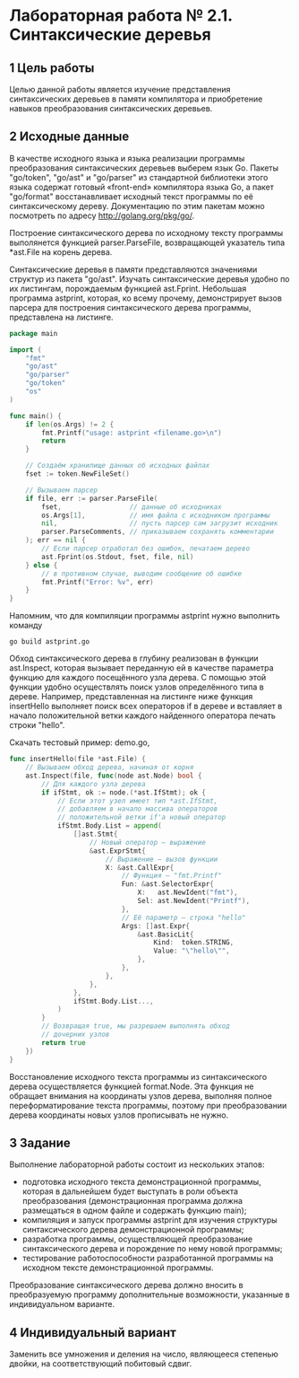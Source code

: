 # Лабораторная работа № 2.1. Синтаксические деревья

## 1 Цель работы

Целью данной работы является изучение представления синтаксических деревьев в памяти компилятора и приобретение навыков преобразования синтаксических деревьев.

## 2 Исходные данные

В качестве исходного языка и языка реализации программы преобразования синтаксических деревьев выберем язык Go. Пакеты "go/token", "go/ast" и "go/parser" из стандартной библиотеки этого языка содержат готовый «front-end» компилятора языка Go, а пакет "go/format" восстанавливает исходный текст программы по её синтаксическому дереву. Документацию по этим пакетам можно посмотреть по адресу http://golang.org/pkg/go/.

Построение синтаксического дерева по исходному тексту программы выполянется функцией parser.ParseFile, возвращающей указатель типа \*ast.File на корень дерева.

Синтаксические деревья в памяти представляются значениями структур из пакета "go/ast". Изучать синтаксические деревья удобно по их листингам, порождаемым функцией ast.Fprint. Небольшая программа astprint, которая, ко всему прочему, демонстрирует вызов парсера для построения синтаксического дерева программы, представлена на листинге.

```go
package main

import (
    "fmt"
    "go/ast"
    "go/parser"
    "go/token"
    "os"
)

func main() {
    if len(os.Args) != 2 {
        fmt.Printf("usage: astprint <filename.go>\n")
        return
    }

    // Создаём хранилище данных об исходных файлах
    fset := token.NewFileSet()

    // Вызываем парсер
    if file, err := parser.ParseFile(
        fset,                 // данные об исходниках
        os.Args[1],           // имя файла с исходником программы
        nil,                  // пусть парсер сам загрузит исходник
        parser.ParseComments, // приказываем сохранять комментарии
    ); err == nil {
        // Если парсер отработал без ошибок, печатаем дерево
        ast.Fprint(os.Stdout, fset, file, nil)
    } else {
        // в противном случае, выводим сообщение об ошибке
        fmt.Printf("Error: %v", err)
    }
}
```

Напомним, что для компиляции программы astprint нужно выполнить команду

```
go build astprint.go
```

Обход синтаксического дерева в глубину реализован в функции ast.Inspect, которая вызывает переданную ей в качестве параметра функцию для каждого посещённого узла дерева. С помощью этой функции удобно осуществлять поиск узлов определённого типа в дереве. Например, представленная на листинге ниже функция insertHello выполняет поиск всех операторов if в дереве и вставляет в начало положительной ветки каждого найденного оператора печать строки "hello".

Скачать тестовый пример: demo.go,

```go
func insertHello(file *ast.File) {
    // Вызываем обход дерева, начиная от корня
    ast.Inspect(file, func(node ast.Node) bool {
        // Для каждого узла дерева
        if ifStmt, ok := node.(*ast.IfStmt); ok {
            // Если этот узел имеет тип *ast.IfStmt,
            // добавляем в начало массива операторов
            // положительной ветки if'a новый оператор
            ifStmt.Body.List = append(
                []ast.Stmt{
                    // Новый оператор — выражение
                    &ast.ExprStmt{
                        // Выражение — вызов функции
                        X: &ast.CallExpr{
                            // Функция — "fmt.Printf"
                            Fun: &ast.SelectorExpr{
                                X:   ast.NewIdent("fmt"),
                                Sel: ast.NewIdent("Printf"),
                            },
                            // Её параметр — строка "hello"
                            Args: []ast.Expr{
                                &ast.BasicLit{
                                    Kind:  token.STRING,
                                    Value: "\"hello\"",
                                },
                            },
                        },
                    },
                },
                ifStmt.Body.List...,
            )
        }
        // Возвращая true, мы разрешаем выполнять обход
        // дочерних узлов
        return true
    })
}
```

Восстановление исходного текста программы из синтаксического дерева осуществляется функцией format.Node. Эта функция не обращает внимания на координаты узлов дерева, выполняя полное переформатирование текста программы, поэтому при преобразовании дерева координаты новых узлов прописывать не нужно.

## 3 Задание

Выполнение лабораторной работы состоит из нескольких этапов:

- подготовка исходного текста демонстрационной программы, которая в дальнейшем будет выступать в роли объекта преобразования (демонстрационная программа должна размещаться в одном файле и содержать функцию main);
- компиляция и запуск программы astprint для изучения структуры синтаксического дерева демонстрационной программы;
- разработка программы, осуществляющей преобразование синтаксического дерева и порождение по нему новой программы;
- тестирование работоспособности разработанной программы на исходном тексте демонстрационной программы.

Преобразование синтаксического дерева должно вносить в преобразуемую программу дополнительные возможности, указанные в индивидуальном варианте.

## 4 Индивидуальный вариант

Заменить все умножения и деления на число, являющееся степенью двойки, на соответствующий побитовый сдвиг.
